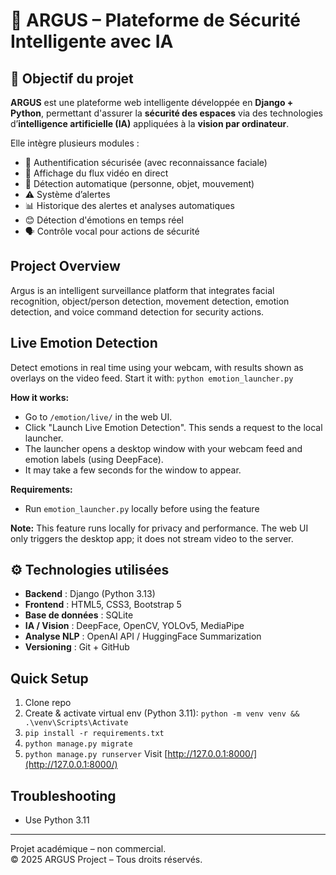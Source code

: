 # 🧠 ARGUS – Plateforme de Sécurité Intelligente avec IA

## 🎯 Objectif du projet
**ARGUS** est une plateforme web intelligente développée en **Django + Python**, permettant d'assurer la **sécurité des espaces** via des technologies d’**intelligence artificielle (IA)** appliquées à la **vision par ordinateur**.

Elle intègre plusieurs modules :  
- 🔐 Authentification sécurisée (avec reconnaissance faciale)  
- 🎥 Affichage du flux vidéo en direct  
- 🤖 Détection automatique (personne, objet, mouvement)  
- ⚠️ Système d’alertes  
- 📊 Historique des alertes et analyses automatiques  
- 😊 Détection d'émotions en temps réel  
- 🗣️ Contrôle vocal pour actions de sécurité  

## Project Overview
Argus is an intelligent surveillance platform that integrates facial recognition, object/person detection, movement detection, emotion detection, and voice command detection for security actions.

## Live Emotion Detection
Detect emotions in real time using your webcam, with results shown as overlays on the video feed.
Start it with: `python emotion_launcher.py`

**How it works:**
- Go to `/emotion/live/` in the web UI.
- Click "Launch Live Emotion Detection". This sends a request to the local launcher.
- The launcher opens a desktop window with your webcam feed and emotion labels (using DeepFace).
- It may take a few seconds for the window to appear.

**Requirements:**
- Run `emotion_launcher.py` locally before using the feature

**Note:** This feature runs locally for privacy and performance. The web UI only triggers the desktop app; it does not stream video to the server.

## ⚙️ Technologies utilisées
- **Backend** : Django (Python 3.13)
- **Frontend** : HTML5, CSS3, Bootstrap 5
- **Base de données** : SQLite
- **IA / Vision** : DeepFace, OpenCV, YOLOv5, MediaPipe
- **Analyse NLP** : OpenAI API / HuggingFace Summarization
- **Versioning** : Git + GitHub

## Quick Setup
1. Clone repo
2. Create & activate virtual env (Python 3.11):
   `python -m venv venv && .\venv\Scripts\Activate`
3. `pip install -r requirements.txt`
4. `python manage.py migrate`
5. `python manage.py runserver`
Visit [http://127.0.0.1:8000/](http://127.0.0.1:8000/)

## Troubleshooting
- Use Python 3.11

---

Projet académique – non commercial.  
© 2025 ARGUS Project – Tous droits réservés.